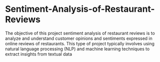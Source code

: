 # Sentiment-Analysis-of-Restaurant-Reviews

The objective of this project sentiment analysis of restaurant reviews is to analyze and understand customer opinions and sentiments expressed in online reviews of restaurants. 
This type of project typically involves using natural language processing (NLP) and machine learning techniques to extract insights from textual data

